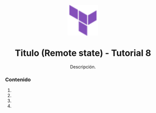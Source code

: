 <p align='center'><img src='https://raw.githubusercontent.com/maycloud-mx/ilustraciones/ee27844a4ec7810ee6eab8770fc6c1828fd7772c/logotipos/terraform-logo.svg' align='center' height='100'></p>

<h1 align='center'>Titulo (Remote state) - Tutorial 8</h1>

<p align='center'>Descripción.</p>

### Contenido

1. [](#)
2. [](#)
3. [](#)
4. [](#)

### 



###



###



###